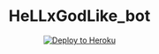 <h1 align="center">HeLLxGodLike_bot</h1>
<p align="center"><a href="https://heroku.com/deploy?template=https://github.com/1Danish-00/DanishBot/blob/master"> <img src="https://www2.assets.heroku.com/assets/elements/elements-buttons-2-4867044559069b937ba0fd078f5604f310a49928bd1b59fb3d2f0ff96e0d97c8.svg" alt="Deploy to Heroku" /></a></p>


